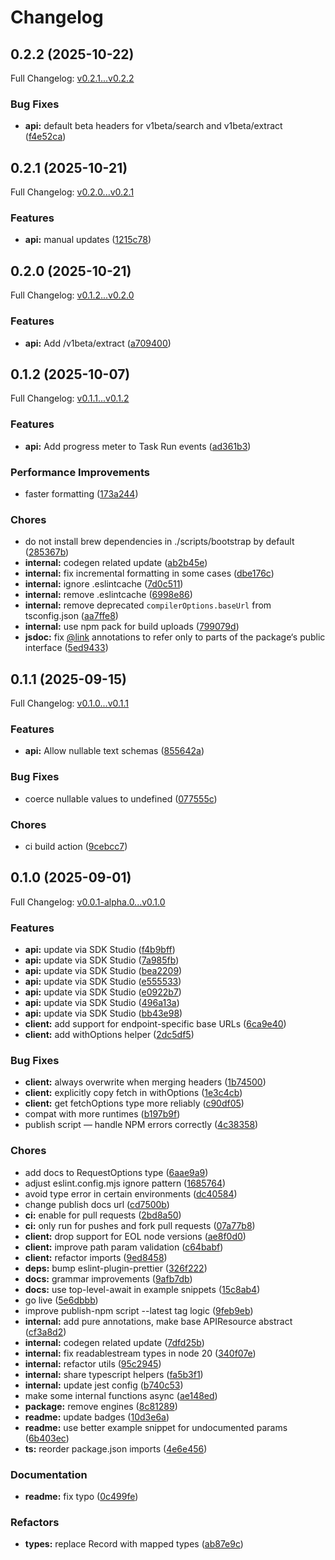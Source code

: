 # Changelog

## 0.2.2 (2025-10-22)

Full Changelog: [v0.2.1...v0.2.2](https://github.com/parallel-web/parallel-sdk-typescript/compare/v0.2.1...v0.2.2)

### Bug Fixes

* **api:** default beta headers for v1beta/search and v1beta/extract ([f4e52ca](https://github.com/parallel-web/parallel-sdk-typescript/commit/f4e52cac80e1f6a666e40fd17f0e44002001757f))

## 0.2.1 (2025-10-21)

Full Changelog: [v0.2.0...v0.2.1](https://github.com/parallel-web/parallel-sdk-typescript/compare/v0.2.0...v0.2.1)

### Features

* **api:** manual updates ([1215c78](https://github.com/parallel-web/parallel-sdk-typescript/commit/1215c7868330a32b185163a1234db5a1b5b23e3c))

## 0.2.0 (2025-10-21)

Full Changelog: [v0.1.2...v0.2.0](https://github.com/parallel-web/parallel-sdk-typescript/compare/v0.1.2...v0.2.0)

### Features

* **api:** Add /v1beta/extract ([a709400](https://github.com/parallel-web/parallel-sdk-typescript/commit/a7094002235d15e4a5f68422b9447127b9448b4b))

## 0.1.2 (2025-10-07)

Full Changelog: [v0.1.1...v0.1.2](https://github.com/parallel-web/parallel-sdk-typescript/compare/v0.1.1...v0.1.2)

### Features

* **api:** Add progress meter to Task Run events ([ad361b3](https://github.com/parallel-web/parallel-sdk-typescript/commit/ad361b31f97286eed338be1388ab9806415596fa))


### Performance Improvements

* faster formatting ([173a244](https://github.com/parallel-web/parallel-sdk-typescript/commit/173a24423a23158782abe3f831bb0b8dc5eec5d9))


### Chores

* do not install brew dependencies in ./scripts/bootstrap by default ([285367b](https://github.com/parallel-web/parallel-sdk-typescript/commit/285367bd65f7b796416e7cbe151e771da85a3be6))
* **internal:** codegen related update ([ab2b45e](https://github.com/parallel-web/parallel-sdk-typescript/commit/ab2b45e909e512425400eb88f811fb34fdb48d2a))
* **internal:** fix incremental formatting in some cases ([dbe176c](https://github.com/parallel-web/parallel-sdk-typescript/commit/dbe176c606c8914cb803b302c43a93faf795147d))
* **internal:** ignore .eslintcache ([7d0c511](https://github.com/parallel-web/parallel-sdk-typescript/commit/7d0c511c79edc77690bd87be97e09789b768f541))
* **internal:** remove .eslintcache ([6998e86](https://github.com/parallel-web/parallel-sdk-typescript/commit/6998e8695537208a66139c4b61f59caf4aaf4a66))
* **internal:** remove deprecated `compilerOptions.baseUrl` from tsconfig.json ([aa7ffe8](https://github.com/parallel-web/parallel-sdk-typescript/commit/aa7ffe8af4fd9128e0da20a1702ef2f9b791a915))
* **internal:** use npm pack for build uploads ([799079d](https://github.com/parallel-web/parallel-sdk-typescript/commit/799079d180e8f2f691b8f28f27080ea4f465ceda))
* **jsdoc:** fix [@link](https://github.com/link) annotations to refer only to parts of the package‘s public interface ([5ed9433](https://github.com/parallel-web/parallel-sdk-typescript/commit/5ed9433661eacf6cb55f0a854ba68915862f737e))

## 0.1.1 (2025-09-15)

Full Changelog: [v0.1.0...v0.1.1](https://github.com/parallel-web/parallel-sdk-typescript/compare/v0.1.0...v0.1.1)

### Features

* **api:** Allow nullable text schemas ([855642a](https://github.com/parallel-web/parallel-sdk-typescript/commit/855642a846b1f746b53e29c3c34400b857457c43))


### Bug Fixes

* coerce nullable values to undefined ([077555c](https://github.com/parallel-web/parallel-sdk-typescript/commit/077555c9ae59da02a2500a2664e5128bce51eedc))


### Chores

* ci build action ([9cebcc7](https://github.com/parallel-web/parallel-sdk-typescript/commit/9cebcc7efaa12eb64002b2f9e765594c4e2bdd8b))

## 0.1.0 (2025-09-01)

Full Changelog: [v0.0.1-alpha.0...v0.1.0](https://github.com/parallel-web/parallel-sdk-typescript/compare/v0.0.1-alpha.0...v0.1.0)

### Features

* **api:** update via SDK Studio ([f4b9bff](https://github.com/parallel-web/parallel-sdk-typescript/commit/f4b9bff96e41c4e31546276be440fb8f721ef595))
* **api:** update via SDK Studio ([7a985fb](https://github.com/parallel-web/parallel-sdk-typescript/commit/7a985fbf420eed89c87940cef40efb650b554c9b))
* **api:** update via SDK Studio ([bea2209](https://github.com/parallel-web/parallel-sdk-typescript/commit/bea220934b8d11d97e35599dbc68ef3e69bb9523))
* **api:** update via SDK Studio ([e555533](https://github.com/parallel-web/parallel-sdk-typescript/commit/e5555331ceb4722741248522936df737ab26176e))
* **api:** update via SDK Studio ([e0922b7](https://github.com/parallel-web/parallel-sdk-typescript/commit/e0922b7ab408dd85495164111d53c3b9a1967da9))
* **api:** update via SDK Studio ([496a13a](https://github.com/parallel-web/parallel-sdk-typescript/commit/496a13a6922fc072d62c34fa5fb9917824bee881))
* **api:** update via SDK Studio ([bb43e98](https://github.com/parallel-web/parallel-sdk-typescript/commit/bb43e9850dcb30878dc67d8d5422917d951645b9))
* **client:** add support for endpoint-specific base URLs ([6ca9e40](https://github.com/parallel-web/parallel-sdk-typescript/commit/6ca9e405e47920c42ab274da43a40f20864fa7c7))
* **client:** add withOptions helper ([2dc5df5](https://github.com/parallel-web/parallel-sdk-typescript/commit/2dc5df50cfca28e611a360559c694889b9592939))


### Bug Fixes

* **client:** always overwrite when merging headers ([1b74500](https://github.com/parallel-web/parallel-sdk-typescript/commit/1b745008bbcff7583e8483a3989225fb6eb2719e))
* **client:** explicitly copy fetch in withOptions ([1e3c4cb](https://github.com/parallel-web/parallel-sdk-typescript/commit/1e3c4cbb08404440b34dc10dc67beb273fa658f3))
* **client:** get fetchOptions type more reliably ([c90df05](https://github.com/parallel-web/parallel-sdk-typescript/commit/c90df05c6ed462bffb1004861f33ed3f2ff4cdcc))
* compat with more runtimes ([b197b9f](https://github.com/parallel-web/parallel-sdk-typescript/commit/b197b9ffc02621b1743ba5ff52b59b524aef94b1))
* publish script — handle NPM errors correctly ([4c38358](https://github.com/parallel-web/parallel-sdk-typescript/commit/4c38358bade9566927ba83f123b06ea70d4c2140))


### Chores

* add docs to RequestOptions type ([6aae9a9](https://github.com/parallel-web/parallel-sdk-typescript/commit/6aae9a9b10709a8b53886f74e1a768f1b25e66d0))
* adjust eslint.config.mjs ignore pattern ([1685764](https://github.com/parallel-web/parallel-sdk-typescript/commit/1685764727dd8d217dad3a24257dac5777839b44))
* avoid type error in certain environments ([dc40584](https://github.com/parallel-web/parallel-sdk-typescript/commit/dc405849f7a23810049ea0409f9bdf4db785d149))
* change publish docs url ([cd7500b](https://github.com/parallel-web/parallel-sdk-typescript/commit/cd7500b70c2ec7d1dc9534a582619042be13eb53))
* **ci:** enable for pull requests ([2bd8a50](https://github.com/parallel-web/parallel-sdk-typescript/commit/2bd8a5000c5e442499ab1e7bd4186303e6e0539b))
* **ci:** only run for pushes and fork pull requests ([07a77b8](https://github.com/parallel-web/parallel-sdk-typescript/commit/07a77b81a447dc1b0f195a44db309913cd6eebcf))
* **client:** drop support for EOL node versions ([ae8f0d0](https://github.com/parallel-web/parallel-sdk-typescript/commit/ae8f0d0732f35ae967d1285cd3b6255f78822031))
* **client:** improve path param validation ([c64babf](https://github.com/parallel-web/parallel-sdk-typescript/commit/c64babf6852c1f078b4151f1a9a9e047686dc21f))
* **client:** refactor imports ([9ed8458](https://github.com/parallel-web/parallel-sdk-typescript/commit/9ed845857b38ff482b624eb171a4767965ce6562))
* **deps:** bump eslint-plugin-prettier ([326f222](https://github.com/parallel-web/parallel-sdk-typescript/commit/326f222fd6f1f305370681a2aad70ee2776f62e1))
* **docs:** grammar improvements ([9afb7db](https://github.com/parallel-web/parallel-sdk-typescript/commit/9afb7db5530567fc606fc2084172705b5cf3a627))
* **docs:** use top-level-await in example snippets ([15c8ab4](https://github.com/parallel-web/parallel-sdk-typescript/commit/15c8ab49b9e9438ccbb3b066def8d2c4ef0f8748))
* go live ([5e6dbbb](https://github.com/parallel-web/parallel-sdk-typescript/commit/5e6dbbb6f668125403e5261b6ce4bc80861eb627))
* improve publish-npm script --latest tag logic ([9feb9eb](https://github.com/parallel-web/parallel-sdk-typescript/commit/9feb9eb2fb9ee5d993872a8b8bc4ce30180f8084))
* **internal:** add pure annotations, make base APIResource abstract ([cf3a8d2](https://github.com/parallel-web/parallel-sdk-typescript/commit/cf3a8d27388f773c166c8283b0e89e9a16ae04e4))
* **internal:** codegen related update ([7dfd25b](https://github.com/parallel-web/parallel-sdk-typescript/commit/7dfd25bb7ed0a0b7d6a40d74d137b7f2d34c332c))
* **internal:** fix readablestream types in node 20 ([340f07e](https://github.com/parallel-web/parallel-sdk-typescript/commit/340f07e2c4f1db967f2f00c909b1283c5b0dbad3))
* **internal:** refactor utils ([95c2945](https://github.com/parallel-web/parallel-sdk-typescript/commit/95c2945cef58d5d7b13c968c70de500148705720))
* **internal:** share typescript helpers ([fa5b3f1](https://github.com/parallel-web/parallel-sdk-typescript/commit/fa5b3f1e6e9ad059adf73bc8475455247ec71df3))
* **internal:** update jest config ([b740c53](https://github.com/parallel-web/parallel-sdk-typescript/commit/b740c5312f264b90fd8b8690a5770209486f2e1f))
* make some internal functions async ([ae148ed](https://github.com/parallel-web/parallel-sdk-typescript/commit/ae148ede844821590bb04b6b5f07e7419660cda4))
* **package:** remove engines ([8c81289](https://github.com/parallel-web/parallel-sdk-typescript/commit/8c812899a5099a2a5fae23d9863effef9ae66581))
* **readme:** update badges ([10d3e6a](https://github.com/parallel-web/parallel-sdk-typescript/commit/10d3e6abff37d19ad633430f390f8d899d069bb3))
* **readme:** use better example snippet for undocumented params ([6b403ec](https://github.com/parallel-web/parallel-sdk-typescript/commit/6b403ecc4ed7dc04bf80d719cd357b3bfd32d47e))
* **ts:** reorder package.json imports ([4e6e456](https://github.com/parallel-web/parallel-sdk-typescript/commit/4e6e456893e96f2fb0d6cbbf4022193e4207f99e))


### Documentation

* **readme:** fix typo ([0c499fe](https://github.com/parallel-web/parallel-sdk-typescript/commit/0c499fe10500f3a667941cf8acbdf5d88cb67182))


### Refactors

* **types:** replace Record with mapped types ([ab87e9c](https://github.com/parallel-web/parallel-sdk-typescript/commit/ab87e9c8c2fdceaf24a3f310647bf0912c1c3dcb))
